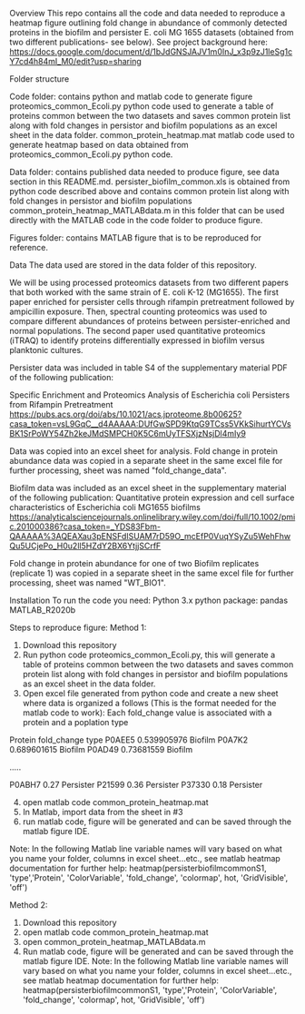 Overview
This repo contains all the code and data needed to reproduce a heatmap figure outlining fold change in abundance of commonly detected proteins in the biofilm and persister E. coli MG 1655 datasets (obtained from two different publications- see below).
See project background here: https://docs.google.com/document/d/1bJdGNSJAJV1m0InJ_x3p9zJ1leSg1cY7cd4h84mI_M0/edit?usp=sharing


Folder structure

Code folder: contains python and matlab code to generate figure
proteomics_common_Ecoli.py python code used to generate a table of proteins common between the two datasets and saves common protein list along with fold changes in persistor and biofilm populations as an excel sheet in the data folder.
common_protein_heatmap.mat matlab code used to generate heatmap based on data obtained from proteomics_common_Ecoli.py python code.

Data folder: contains published data needed to produce figure, see data section in this README.md.
persister_biofilm_common.xls is obtained from python code described above and contains common protein list along with fold changes in persistor and biofilm populations
common_protein_heatmap_MATLABdata.m in this folder that can be used directly with the MATLAB code in the code folder to produce figure.

Figures folder: contains MATLAB figure that is to be reproduced for reference.


Data
The data used are stored in the data folder of this repository.

We will be using processed proteomics datasets from two different papers that both worked with the same strain of E. coli K-12 (MG1655). The first paper enriched for persister cells through rifampin pretreatment followed by ampicillin exposure. Then, spectral counting proteomics was used to compare different abundances of proteins between persister-enriched and normal populations.  The second paper used quantitative proteomics (iTRAQ) to identify proteins differentially expressed in biofilm versus planktonic cultures. 

Persister data was included in table S4 of the supplementary material PDF of the following publication:

Specific Enrichment and Proteomics Analysis of Escherichia coli Persisters from Rifampin Pretreatment 
https://pubs.acs.org/doi/abs/10.1021/acs.jproteome.8b00625?casa_token=vsL9GqC__d4AAAAA:DUfGwSPD9KtqG9TCss5VKkSihurtYCVsBK1SrPoWY54Zh2keJMdSMPCH0K5C6mUyTFSXjzNsjDl4mIy9

Data was copied into an excel sheet for analysis.
Fold change in protein abundance data was copied in a separate sheet in the same excel file for further processing, sheet was named "fold_change_data".

Biofilm data was included as an excel sheet in the supplementary material of the following publication:
Quantitative protein expression and cell surface characteristics of Escherichia coli MG1655 biofilms
https://analyticalsciencejournals.onlinelibrary.wiley.com/doi/full/10.1002/pmic.201000386?casa_token=_YDS83Fbm-QAAAAA%3AQEAXau3pENSFdISUAM7rD59O_mcEfP0VuqYSyZu5WehFhwQu5UCjePo_H0u2ll5HZdY2BX6YtjjSCrfF

Fold change in protein abundance for one of two Biofilm replicates (replicate 1) was copied in a separate sheet in the same excel file for further processing, sheet was named "WT_BIO1".


Installation
To run the code you need: 
Python 3.x
python package: pandas
MATLAB_R2020b

Steps to reproduce figure:
Method 1:
1) Download this repository
2) Run python code proteomics_common_Ecoli.py, this will generate a table of proteins common between the two datasets and saves common protein list along with fold changes in persistor and biofilm populations as an excel sheet in the data folder.
3) Open excel file generated from python code and create a new sheet where data is organized a follows (This is the format needed for the matlab code to work):
Each fold_change value is associated with a protein and a poplation type 

Protein	fold_change	type
P0AEE5	0.539905976	Biofilm
P0A7K2	0.689601615	Biofilm
P0AD49	0.73681559	Biofilm

.....

P0ABH7	0.27	Persister
P21599	0.36	Persister
P37330	0.18	Persister


4) open matlab code common_protein_heatmap.mat
5) In Matlab, import data from the sheet in #3
6) run matlab code, figure will be generated and can be saved through the matlab figure IDE.

Note: In the following Matlab line variable names will vary based on what you name your folder, columns in excel sheet...etc., see matlab heatmap documentation for further help: 
heatmap(persisterbiofilmcommonS1, 'type','Protein', 'ColorVariable', 'fold_change', 'colormap', hot, 'GridVisible', 'off')




Method 2:
1) Download this repository
2) open matlab code common_protein_heatmap.mat
3) open common_protein_heatmap_MATLABdata.m
4) Run matlab code, figure will be generated and can be saved through the matlab figure IDE.
Note: In the following Matlab line variable names will vary based on what you name your folder, columns in excel sheet...etc., see matlab heatmap documentation for further help: 
heatmap(persisterbiofilmcommonS1, 'type','Protein', 'ColorVariable', 'fold_change', 'colormap', hot, 'GridVisible', 'off')











